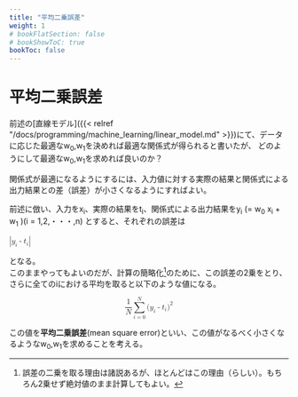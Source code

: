```yaml
---
title: "平均二乗誤差"
weight: 1
# bookFlatSection: false
# bookShowToC: true
bookToc: false
---
```


# 平均二乗誤差

前述の[直線モデル]({{< relref "/docs/programming/machine_learning/linear_model.md" >}})にて、データに応じた最適なw<sub>0</sub>,w<sub>1</sub>を決めれば最適な関係式が得られると書いたが、
どのようにして最適なw<sub>0</sub>,w<sub>1</sub>を求めれば良いのか？  


関係式が最適になるようにするには、入力値に対する実際の結果と関係式による出力結果との差（誤差）が小さくなるようにすればよい。  

前述に倣い、入力をx<sub>i</sub>、実際の結果をt<sub>i</sub>、関係式による出力結果をy<sub>i</sub> (= w<sub>0</sub> x<sub>i</sub> + w<sub>1</sub> )(i = 1,2,・・・,n)  とすると、それぞれの誤差は  

<math>
<mo>|</mo>
<msub>
<mi>y</mi>
<mi>i</mi>
</msub>
<mo>-</mo>
<msub>
<mi>t</mi>
<mi>i</mi>
</msub>
<mo>|</mo>
</math>

となる。  
このままやってもよいのだが、計算の簡略化[^1]のために、この誤差の2乗をとり、さらに全てのiにおける平均を取ると以下のような値になる。

<math display='block'>
    <mfrac>
        <mn>1</mn>
        <mi>N</mi>
    </mfrac>
    <munderover>
        <mo>&Sum;</mo>
        <mrow><mi>i</mi><mo>=</mo><mi>0</mi></mrow>
        <mi>N</mi>
    </munderover>
    <msup>
        <mrow>
            <mi>(</mi>
            <msub>
                <mi>y</mi>
                <mi>i</mi>
            </msub>
            <mo>-</mo>
            <msub>
                <mi>t</mi>
                <mi>i</mi>
            </msub>
            <mi>)</mi>
        </mrow>
        <mn>2</mn>
    </msup>
</math>

この値を**平均二乗誤差**(mean square error)といい、この値がなるべく小さくなるようなw<sub>0</sub>,w<sub>1</sub>を求めることを考える。



[^1]: 誤差の二乗を取る理由は諸説あるが、ほとんどはこの理由（らしい）。もちろん2乗せず絶対値のまま計算してもよい。


